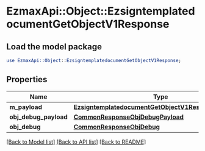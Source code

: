 # EzmaxApi::Object::EzsigntemplatedocumentGetObjectV1Response

## Load the model package
```perl
use EzmaxApi::Object::EzsigntemplatedocumentGetObjectV1Response;
```

## Properties
Name | Type | Description | Notes
------------ | ------------- | ------------- | -------------
**m_payload** | [**EzsigntemplatedocumentGetObjectV1ResponseMPayload**](EzsigntemplatedocumentGetObjectV1ResponseMPayload.md) |  | 
**obj_debug_payload** | [**CommonResponseObjDebugPayload**](CommonResponseObjDebugPayload.md) |  | [optional] 
**obj_debug** | [**CommonResponseObjDebug**](CommonResponseObjDebug.md) |  | [optional] 

[[Back to Model list]](../README.md#documentation-for-models) [[Back to API list]](../README.md#documentation-for-api-endpoints) [[Back to README]](../README.md)


